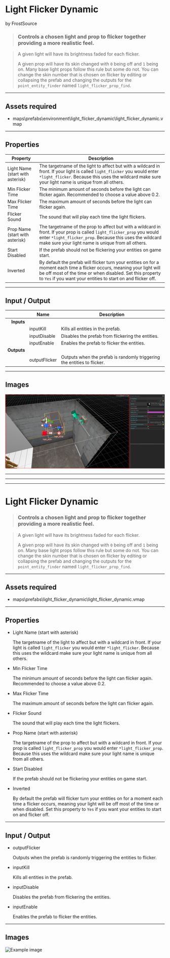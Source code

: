 # Light Flicker Dynamic
by FrostSource

> ### Controls a chosen light and prop to flicker together providing a more realistic feel.

> A given light will have its brightness faded for each flicker.
> 
> A given prop will have its skin changed with `0` being off and `1` being on. Many base light props follow this rule but some do not. You can change the skin number that is chosen on flicker by editing or collapsing the prefab and changing the outputs for the `point_entity_finder` named `light_flicker_prop_find`.

---

## Assets required

- maps\prefabs\environment\light_flicker_dynamic\light_flicker_dynamic.vmap
---

## Properties

| Property | Description |
| - | - |
| Light Name (start with asterisk) | The targetname of the light to affect but with a wildcard in front. If your light is called `light_flicker` you would enter `*light_flicker`. Because this uses the wildcard make sure your light name is unique from all others.
| Min Flicker Time | The minimum amount of seconds before the light can flicker again. Recommended to choose a value above 0.2.
| Max Flicker Time | The maximum amount of seconds before the light can flicker again.
| Flicker Sound | The sound that will play each time the light flickers.
| Prop Name (start with asterisk) | The targetname of the prop to affect but with a wildcard in front. If your prop is called `light_flicker_prop` you would enter `*light_flicker_prop`. Because this uses the wildcard make sure your light name is unique from all others.
| Start Disabled | If the prefab should not be flickering your entities on game start.
| Inverted | By default the prefab will flicker turn your entities on for a moment each time a flicker occurs, meaning your light will be off most of the time or when disabled. Set this property to `Yes` if you want your entities to start on and flicker off.

---

## Input / Output

|| Name | Description |
| -: | - | - |
| **Inputs**
|| inputKill | Kills all entities in the prefab.
|| inputDisable | Disables the prefab from flickering the entities.
|| inputEnable | Enables the prefab to flicker the entities.
| **Outputs**
|| outputFlicker | Outputs when the prefab is randomly triggering the entities to flicker.

---

## Images

![Example image](example_image.png)


---
---
---


# Light Flicker Dynamic

> ### Controls a chosen light and prop to flicker together providing a more realistic feel.

> A given light will have its brightness faded for each flicker.
> 
> A given prop will have its skin changed with `0` being off and `1` being on. Many base light props follow this rule but some do not. You can change the skin number that is chosen on flicker by editing or collapsing the prefab and changing the outputs for the `point_entity_finder` named `light_flicker_prop_find`.

---

## Assets required

- maps\prefabs\light_flicker_dynamic\light_flicker_dynamic.vmap

---

## Properties

- Light Name (start with asterisk)

    The targetname of the light to affect but with a wildcard in front. If your light is called `light_flicker` you would enter `*light_flicker`. Because this uses the wildcard make sure your light name is unique from all others.

- Min Flicker Time

    The minimum amount of seconds before the light can flicker again. Recommended to choose a value above 0.2.

- Max Flicker Time

    The maximum amount of seconds before the light can flicker again.

- Flicker Sound

    The sound that will play each time the light flickers.

- Prop Name (start with asterisk)

    The targetname of the prop to affect but with a wildcard in front. If your prop is called `light_flicker_prop` you would enter `*light_flicker_prop`. Because this uses the wildcard make sure your light name is unique from all others.

- Start Disabled

    If the prefab should not be flickering your entities on game start.

- Inverted

    By default the prefab will flicker turn your entities on for a moment each time a flicker occurs, meaning your light will be off most of the time or when disabled. Set this property to `Yes` if you want your entities to start on and flicker off.

---

## Input / Output

- outputFlicker

    Outputs when the prefab is randomly triggering the entities to flicker.

- inputKill

    Kills all entities in the prefab.

- inputDisable

    Disables the prefab from flickering the entities.

- inputEnable

    Enables the prefab to flicker the entities.

---

## Images

![Example image](.images/example_image.png)